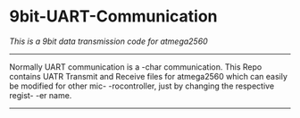 # 9bit-UART-Communication

*This is a 9bit data transmission code for atmega2560*

******************************************************
Normally UART communication is a -char communication.
This Repo contains UATR Transmit and Receive files for
atmega2560 which can easily be modified for other mic-
-rocontroller, just by changing the respective regist-
-er name.
******************************************************
